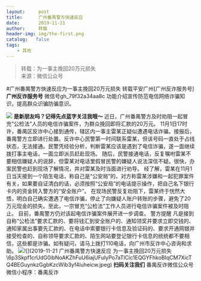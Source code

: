 ```yaml
---
layout:     post
title:      广州番禺警方快速反应
date:       2019-11-21
author:     转载
header-img: img/the-first.png
catalog:   false
tags:
    - 其他
---
```


<blockquote><p>转载：为一事主挽回20万元损失<br>
来源：微信公众号</p></blockquote>

#广州番禺警方快速反应为一事主挽回20万元损失
转载平安广州[广州反诈服务号]
**广州反诈服务号**
微信号gh_79f32a34aa8c
功能介绍宣传防范电信网络诈骗知识，提高群众识骗防骗意识。

![]({{site.baseurl}}/postimg/XC3PDlhhibyNj5MmE34dBWc9egzI7FRf1oTGSUPs2ibUxyoVnWvKwriavnULusib67lQChxC2VXXb1lxVlYsROPBtA.gif)
**是新朋友吗？记得先点蓝字关注我哦～**
近日，广州番禺警方及时劝阻一起冒充“公检法”人员的电信诈骗案件，为群众挽回即将汇款的20万元。
11月1日17时许，番禺区反诈中心接到通传，辖区内一事主雷某正疑似遭遇电话诈骗。接报后，番禺警方立即进行处置。反诈中心民警第一时间联系雷某，但该号码一直处于占线状态，无法接通。民警凭经验分析，判断雷某应该是遇到了电信诈骗，遂一面继续拨打事主电话，一面立即派员赶赴现场。
随后，民警接通电话，反复嘱咐雷某不要相信嫌疑人的说辞，但雷某对电话里假冒民警的嫌疑人说法深信不疑。很快，办案民警也赶到现场了解情况，并对雷某及时当面进行劝导。
经了解，雷某在11月1日当天接到一个陌生电话，称自己是“公安局”的，对方称雷某涉嫌和一起犯罪案件有关，如果要自证清白的话，必须按照“公安局”的电话提示操作，把自己名下银行卡内的资金转入警方的“安全账户”。
在现场民警反复劝阻下，雷某终于恍然大悟，明白自己确实遭遇了电信诈骗，停止了向嫌疑人账户转账的步骤，避免了20万元现金的损失。至此，一宗冒充“公检法”工作人员进行电信诈骗案件被及时阻止。
目前，番禺警方仍对该起电信诈骗案件展开进一步调查。
警方提醒
凡是接到自称“公检法”要求汇款的、要将钱汇到安全账户的、通知领奖并要求立即交钱的、通知家属出事要先汇款的、在电话中索要银行卡信息及验证码的、要求开通网银并接受检查的、自称领导要求汇款的、陌生网站要登记银行卡信息的统统都不要相信，这些都是诈骗。如有疑问，请马上拨打110电话，向广州市反诈中心咨询和求助。
![]({{site.baseurl}}/postimg/9aXwhoOU7Dchxgtpic4BRqUoiaDpbA3vDdwJeOF8sdVP9LtLRiaD1JxYLbrqG5sk52Tw3ibENBxLzKZy9jTdwRmmMg.png)![](2019-11-21
广州番禺警方快速反应
为一事主挽回20万元损失\\6p3Skpf1crUdG0ibNoAKZhFuU6iajUFuIyPo7aTlCic1EQGYFhkoBIqCM7XicTQ4BEGuynkzGgbKzcWib3yf4luheicw.jpeg)
**扫码关注我们**
番禺反诈微信公众号
微信小程序：番禺反诈
